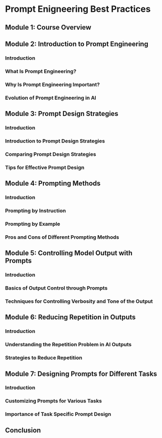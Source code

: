 # Prompt Enigneering Best Practices

## Module 1: Course Overview

## Module 2: Introduction to Prompt Engineering

### Introduction

### What Is Prompt Engineering?

### Why Is Prompt Engineering Important?

### Evolution of Prompt Engineering in Al

## Module 3: Prompt Design Strategies

### Introduction

### Introduction to Prompt Design Strategies

### Comparing Prompt Design Strategies

### Tips for Effective Prompt Design

## Module 4: Prompting Methods

### Introduction

### Prompting by Instruction

### Prompting by Example

### Pros and Cons of Different Prompting Methods

## Module 5: Controlling Model Output with Prompts

### Introduction

### Basics of Output Control through Prompts

### Techniques for Controlling Verbosity and Tone of the Output

## Module 6: Reducing Repetition in Outputs

### Introduction

### Understanding the Repetition Problem in AI Outputs

### Strategies to Reduce Repetition

## Module 7: Designing Prompts for Different Tasks

### Introduction

### Customizing Prompts for Various Tasks

### Importance of Task Specific Prompt Design

## Conclusion
